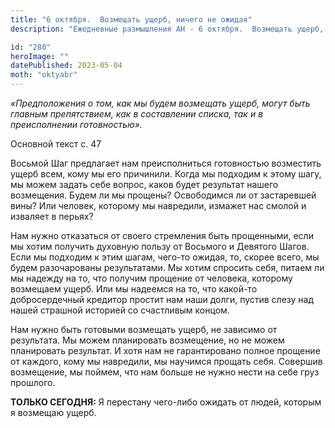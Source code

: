 ```yaml
---
title: "6 октября.  Возмещать ущерб, ничего не ожидая"
description: "Ежедневные размышления АН - 6 октября.  Возмещать ущерб, ничего не ожидая"

id: "280"
heroImage: ""
datePublished: 2023-05-04
moth: "oktyabr"
---
```


_«Предположения о том, как мы будем возмещать ущерб, могут быть главным
препятствием, как в составлении списка, так и в преисполнении готовностью»._

Основной текст с. 47

Восьмой Шаг предлагает нам преисполниться готовностью возместить ущерб всем,
кому мы его причинили. Когда мы подходим к этому шагу, мы можем задать себе
вопрос, каков будет результат нашего возмещения. Будем ли мы прощены?
Освободимся ли от застаревшей вины? Или человек, которому мы навредили,
измажет нас смолой и изваляет в перьях?

Нам нужно отказаться от своего стремления быть прощенными, если мы хотим
получить духовную пользу от Восьмого и Девятого Шагов. Если мы подходим к этим
шагам, чего-то ожидая, то, скорее всего, мы будем разочарованы результатами.
Мы хотим спросить себя, питаем ли мы надежду на то, что получим прощение от
человека, которому возмещаем ущерб. Или мы надеемся на то, что какой-то
добросердечный кредитор простит нам наши долги, пустив слезу над нашей
страшной историей со счастливым концом.

Нам нужно быть готовыми возмещать ущерб, не зависимо от результата. Мы можем
планировать возмещение, но не можем планировать результат. И хотя нам не
гарантировано полное прощение от каждого, кому мы навредили, мы научимся
прощать себя. Совершив возмещение, мы поймем, что нам больше не нужно нести на
себе груз прошлого.

**ТОЛЬКО СЕГОДНЯ:** Я перестану чего-либо ожидать от людей, которым я возмещаю
ущерб.

